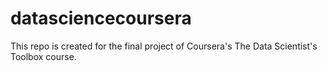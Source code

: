 # datasciencecoursera
This repo is created for the final project of Coursera's The Data Scientist's Toolbox course.
